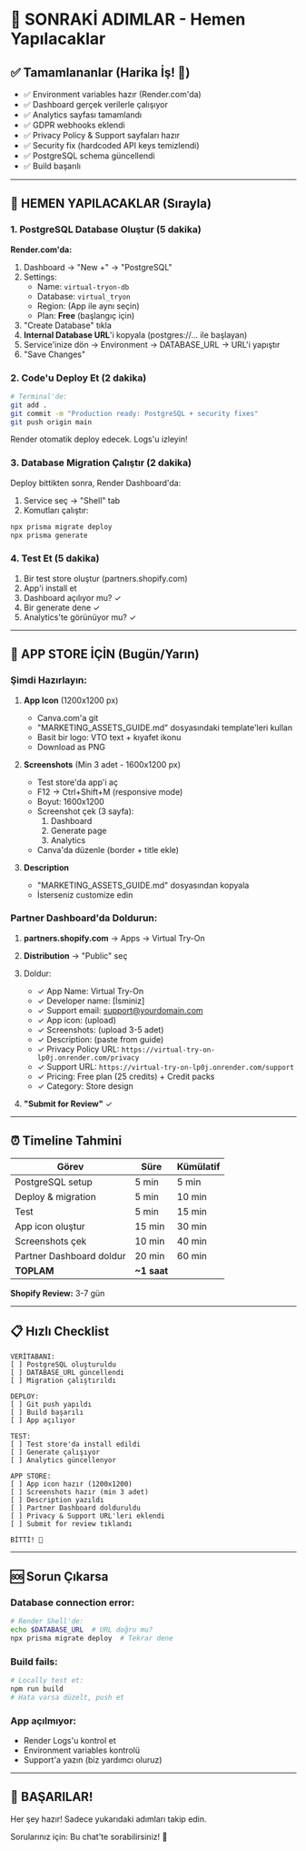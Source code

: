 # 🎯 SONRAKİ ADIMLAR - Hemen Yapılacaklar

## ✅ Tamamlananlar (Harika İş! 🎉)
- ✅ Environment variables hazır (Render.com'da)
- ✅ Dashboard gerçek verilerle çalışıyor
- ✅ Analytics sayfası tamamlandı
- ✅ GDPR webhooks eklendi
- ✅ Privacy Policy & Support sayfaları hazır
- ✅ Security fix (hardcoded API keys temizlendi)
- ✅ PostgreSQL schema güncellendi
- ✅ Build başarılı

---

## 🚀 HEMEN YAPILACAKLAR (Sırayla)

### 1. PostgreSQL Database Oluştur (5 dakika)

**Render.com'da:**
1. Dashboard → "New +" → "PostgreSQL"
2. Settings:
   - Name: `virtual-tryon-db`
   - Database: `virtual_tryon`
   - Region: (App ile aynı seçin)
   - Plan: **Free** (başlangıç için)
3. "Create Database" tıkla
4. **Internal Database URL**'i kopyala (postgres://... ile başlayan)
5. Service'inize dön → Environment → DATABASE_URL → URL'i yapıştır
6. "Save Changes"

### 2. Code'u Deploy Et (2 dakika)

```bash
# Terminal'de:
git add .
git commit -m "Production ready: PostgreSQL + security fixes"
git push origin main
```

Render otomatik deploy edecek. Logs'u izleyin!

### 3. Database Migration Çalıştır (2 dakika)

Deploy bittikten sonra, Render Dashboard'da:
1. Service seç → "Shell" tab
2. Komutları çalıştır:
```bash
npx prisma migrate deploy
npx prisma generate
```

### 4. Test Et (5 dakika)

1. Bir test store oluştur (partners.shopify.com)
2. App'i install et
3. Dashboard açılıyor mu? ✓
4. Bir generate dene ✓
5. Analytics'te görünüyor mu? ✓

---

## 📱 APP STORE İÇİN (Bugün/Yarın)

### Şimdi Hazırlayın:

1. **App Icon** (1200x1200 px)
   - Canva.com'a git
   - "MARKETING_ASSETS_GUIDE.md" dosyasındaki template'leri kullan
   - Basit bir logo: VTO text + kıyafet ikonu
   - Download as PNG

2. **Screenshots** (Min 3 adet - 1600x1200 px)
   - Test store'da app'i aç
   - F12 → Ctrl+Shift+M (responsive mode)
   - Boyut: 1600x1200
   - Screenshot çek (3 sayfa):
     1. Dashboard
     2. Generate page
     3. Analytics
   - Canva'da düzenle (border + title ekle)

3. **Description**
   - "MARKETING_ASSETS_GUIDE.md" dosyasından kopyala
   - İsterseniz customize edin

### Partner Dashboard'da Doldurun:

1. **partners.shopify.com** → Apps → Virtual Try-On
2. **Distribution** → "Public" seç
3. Doldur:
   - ✓ App Name: Virtual Try-On
   - ✓ Developer name: [İsminiz]
   - ✓ Support email: support@yourdomain.com
   - ✓ App icon: (upload)
   - ✓ Screenshots: (upload 3-5 adet)
   - ✓ Description: (paste from guide)
   - ✓ Privacy Policy URL: `https://virtual-try-on-lp0j.onrender.com/privacy`
   - ✓ Support URL: `https://virtual-try-on-lp0j.onrender.com/support`
   - ✓ Pricing: Free plan (25 credits) + Credit packs
   - ✓ Category: Store design

4. **"Submit for Review"** ✓

---

## ⏰ Timeline Tahmini

| Görev | Süre | Kümülatif |
|-------|------|-----------|
| PostgreSQL setup | 5 min | 5 min |
| Deploy & migration | 5 min | 10 min |
| Test | 5 min | 15 min |
| App icon oluştur | 15 min | 30 min |
| Screenshots çek | 10 min | 40 min |
| Partner Dashboard doldur | 20 min | 60 min |
| **TOPLAM** | **~1 saat** | |

**Shopify Review:** 3-7 gün

---

## 📋 Hızlı Checklist

```
VERİTABANI:
[ ] PostgreSQL oluşturuldu
[ ] DATABASE_URL güncellendi
[ ] Migration çalıştırıldı

DEPLOY:
[ ] Git push yapıldı
[ ] Build başarılı
[ ] App açılıyor

TEST:
[ ] Test store'da install edildi
[ ] Generate çalışıyor
[ ] Analytics güncellenyor

APP STORE:
[ ] App icon hazır (1200x1200)
[ ] Screenshots hazır (min 3 adet)
[ ] Description yazıldı
[ ] Partner Dashboard dolduruldu
[ ] Privacy & Support URL'leri eklendi
[ ] Submit for review tıklandı

BİTTİ! 🎉
```

---

## 🆘 Sorun Çıkarsa

### Database connection error:
```bash
# Render Shell'de:
echo $DATABASE_URL  # URL doğru mu?
npx prisma migrate deploy  # Tekrar dene
```

### Build fails:
```bash
# Locally test et:
npm run build
# Hata varsa düzelt, push et
```

### App açılmıyor:
- Render Logs'u kontrol et
- Environment variables kontrolü
- Support'a yazın (biz yardımcı oluruz)

---

## 🎉 BAŞARILAR!

Her şey hazır! Sadece yukarıdaki adımları takip edin.

Sorularınız için: Bu chat'te sorabilirsiniz! 💬

